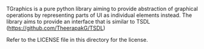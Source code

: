 TGraphics is a pure python library aiming to provide abstraction of graphical operations by representing parts of UI as individual elements instead. The library aims to provide an interface that is similar to TSDL (https://github.com/TheerapakG/TSDL)

Refer to the LICENSE file in this directory for the license.
